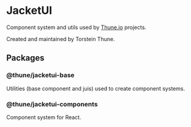 # JacketUI

Component system and utils used by [Thune.io](https://thune.io) projects.

Created and maintained by Torstein Thune.

## Packages

### @thune/jacketui-base

Utilities (base component and juis) used to create component systems.

### @thune/jacketui-components

Component system for React.
